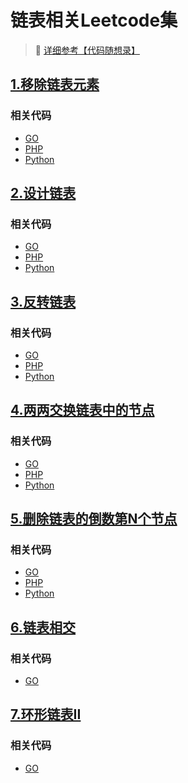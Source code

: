 # 链表相关Leetcode集

> &#128227; [详细参考【代码随想录】](https://programmercarl.com/%E9%93%BE%E8%A1%A8%E7%90%86%E8%AE%BA%E5%9F%BA%E7%A1%80.html)<i class="fa fa-external-link"></i>

## [1.移除链表元素](https://leetcode.cn/problems/remove-linked-list-elements/)

### 相关代码
- [GO](./../code/go/02_linked_list/01_remove_element/remove_element.go)
- [PHP](./../code/php/02_linked_list/01_remove_element/remove_element.php)
- [Python](./../code/python/02_linked_list/01_remove_element/remove_element.py)

## [2.设计链表](https://leetcode.cn/problems/design-linked-list/)

### 相关代码
- [GO](./../code/go/02_linked_list/02_linked_list/linked_list.go)
- [PHP](./../code/php/02_linked_list/02_linked_list/linked_list.php)
- [Python](./../code/python/02_linked_list/02_linked_list/linked_list.py)


## [3.反转链表](https://leetcode.cn/problems/reverse-linked-list/)

### 相关代码
- [GO](./../code/go/02_linked_list/03_reverse_list/reverse_list.go)
- [PHP](./../code/php/02_linked_list/03_reverse_list/reverse_list.php)
- [Python](./../code/python/02_linked_list/03_reverse_list/reverse_list.py)


## [4.两两交换链表中的节点](https://leetcode.cn/problems/swap-nodes-in-pairs/)

### 相关代码
- [GO](./../code/go/02_linked_list/04_swap_pairs/swap_pairs.go)
- [PHP](./../code/php/02_linked_list/04_swap_pairs/swap_pairs.php)
- [Python](./../code/python/02_linked_list/04_swap_pairs/swap_pairs.py)

## [5.删除链表的倒数第N个节点](https://leetcode.cn/problems/remove-nth-node-from-end-of-list/)

### 相关代码
- [GO](./../code/go/02_linked_list/05_remove_nth_from_end/remove_nth_from_end.go)
- [PHP](./../code/php/02_linked_list/05_remove_nth_from_end/remove_nth_from_end.php)
- [Python](./../code/python/02_linked_list/05_remove_nth_from_end/remove_nth_from_end.py)

## [6.链表相交](https://leetcode.cn/problems/intersection-of-two-linked-lists-lcci/)

### 相关代码
- [GO](./../code/go/02_linked_list/06_intersection_node/intersection_node.go)
<!-- - [PHP](./../code/php/02_linked_list/06_intersection_node/intersection_node.php) -->
<!-- - [Python](./../code/python/02_linked_list/06_intersection_node/intersection_node.py) -->

## [7.环形链表II](https://leetcode.cn/problems/linked-list-cycle-ii/)

### 相关代码
- [GO](./../code/go/02_linked_list/06_intersection_node/intersection_node.go)